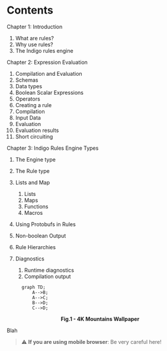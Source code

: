 # Contents

Chapter 1: Introduction
   1. What are rules?
   1. Why use rules?
   1. The Indigo rules engine

Chapter 2: Expression Evaluation 
   1. Compilation and Evaluation
   1. Schemas
   1. Data types 
   1. Boolean Scalar Expressions
   1. Operators
   1. Creating a rule
   1. Compilation
   1. Input Data
   1. Evaluation 
   1. Evaluation results 
   1. Short circuiting 

Chapter 3: Indigo Rules Engine Types
   1. The Engine type 
   1. The Rule type 



1. Lists and Map
   1. Lists
   1. Maps
   1. Functions 
   1. Macros
1. Using Protobufs in Rules
1. Non-boolean Output
1. Rule Hierarchies
1. Diagnostics
   1. Runtime diagnostics 
   1. Compilation output


<figure>

```mermaid
graph TD;
    A-->B;
    A-->C;
    B-->D;
    C-->D;
```

<figcaption align = "center"><b>Fig.1 - 4K Mountains Wallpaper</b></figcaption>

</figure>


Blah

> :warning: **If you are using mobile browser**: Be very careful here!

